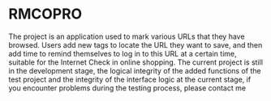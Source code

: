 # RMCOPRO
The project is an application used to mark various URLs that they have browsed. Users add new tags to locate the URL they want to save, and then add time to remind themselves to log in to this URL at a certain time, suitable for the Internet Check in online shopping. The current project is still in the development stage, the logical integrity of the added functions of the test project and the integrity of the interface logic at the current stage, if you encounter problems during the testing process, please contact me
